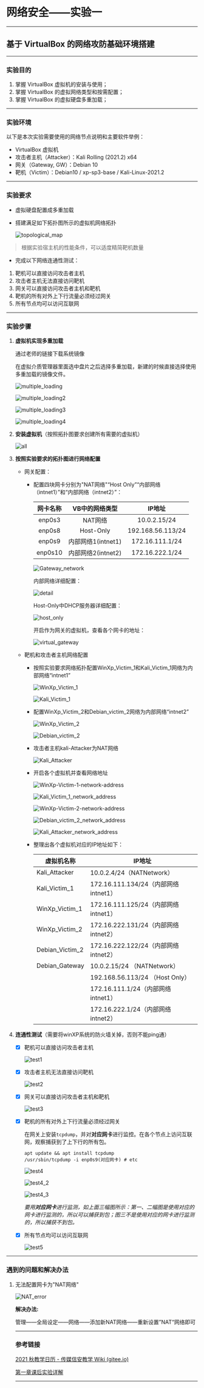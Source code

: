 # 网络安全——实验一

------



## 基于 VirtualBox 的网络攻防基础环境搭建

------



### 实验目的

1. 掌握 VirtualBox 虚拟机的安装与使用；
2. 掌握 VirtualBox 的虚拟网络类型和按需配置；
3. 掌握 VirtualBox 的虚拟硬盘多重加载；

------



### 实验环境

以下是本次实验需要使用的网络节点说明和主要软件举例：

- VirtualBox 虚拟机
- 攻击者主机（Attacker）：Kali Rolling (2021.2) x64
- 网关（Gateway, GW）：Debian 10
- 靶机（Victim）：Debian10 / xp-sp3-base / Kali-Linux-2021.2

------



### 实验要求

- 虚拟硬盘配置成多重加载

- 搭建满足如下拓扑图所示的虚拟机网络拓扑

  ![topological_map](img\topological_map.jpg)

> 根据实验宿主机的性能条件，可以适度精简靶机数量

- 完成以下网络连通性测试：

1. 靶机可以直接访问攻击者主机
2. 攻击者主机无法直接访问靶机
3. 网关可以直接访问攻击者主机和靶机
4. 靶机的所有对外上下行流量必须经过网关
5. 所有节点均可以访问互联网

------



### 实验步骤

1. **虚拟机实现多重加载**

   通过老师的链接下载系统镜像

   在虚拟介质管理器里面选中盘片之后选择多重加载，新建的时候直接选择使用多重加载的镜像文件。

   ![multiple_loading](img\multiple_loading.jpg)

   ![multiple_loading2](img\multiple_loading2.jpg)

   ![multiple_loading3](img\multiple_loading3.jpg)

   ![multiple_loading4](img\multiple_loading4.jpg)

2. **安装虚拟机**（按照拓扑图要求创建所有需要的虚拟机）

   ![all](img\all.jpg)

3. **按照实验要求的拓扑图进行网络配置**

   - 网关配置：

     - 配置四块网卡分别为"NAT网络"“Host Only”“内部网络（intnet1）”和“内部网络（intnet2）”：

       | 网卡名称 |   VB中的网络类型   |      IP地址       |
       | :------: | :----------------: | :---------------: |
       |  enp0s3  |      NAT网络       |   10.0.2.15/24    |
       |  enp0s8  |     Host-Only      | 192.168.56.113/24 |
       |  enp0s9  | 内部网络1(intnet1) |  172.16.111.1/24  |
       | enp0s10  | 内部网络2(intnet2) |  172.16.222.1/24  |

       

       ![Gateway_network](img\Gateway_network.jpg)

       

       内部网络详细配置：

       

       ![detail](img\detail.jpg)

       

       Host-Only中DHCP服务器详细配置：

       

       ![host_only](img\host_only.jpg)

       

       开启作为网关的虚拟机，查看各个网卡的地址：

       

       ![virtual_gateway](img\virtual_gateway.jpg)

   - 靶机和攻击者主机网络配置

     - 按照实验要求网络拓扑配置WinXp_Victim_1和Kali_Victim_1网络为内部网络“intnet1”

       ![WinXp_Victim_1](img\WinXp_Victim_1.jpg)

       ![Kali_Victim_1](img\Kali_Victim_1.jpg)

     - 配置WinXp_Victim_2和Debian_victim_2网络为内部网络“intnet2”

       ![WinXp_Victim_2](img\WinXp_Victim_2.jpg)

       ![Debian_victim_2](img\Debian_victim_2.jpg)

     - 攻击者主机kali-Attacker为NAT网络

       ![Kali_Attacker](img\Kali_Attacker.jpg)

     - 开启各个虚拟机并查看网络地址

       ![WinXp-Victim-1-network-address](img\WinXp-Victim-1-network-address.jpg)

       ![Kali_Victim_1_network_address](img\Kali_Victim_1_network_address.jpg)

       ![WinXp-Victim-2-network-address](img\WinXp-Victim-2-network-address.jpg)

       ![Debian_victim_2_network_address](img\Debian_victim_2_network_address.jpg)

       ![Kali_Attacker_network_address](img\Kali_Attacker_network_address.jpg)

       

     - 整理出各个虚拟机对应的IP地址如下：

       | 虚拟机名称      | IP地址                                |
       | --------------- | ------------------------------------- |
       | Kali_Attacker   | 10.0.2.4/24（NATNetwork）             |
       | Kali_Victim_1   | 172.16.111.134/24（内部网络 intnet1） |
       | WinXp_Victim_1  | 172.16.111.125/24（内部网络 intnet1） |
       | WinXp_Victim_2  | 172.16.222.131/24（内部网络 intnet2） |
       | Debian_Victim_2 | 172.16.222.122/24（内部网络 intnet2） |
       | Debian_Gateway  | 10.0.2.15/24 （NATNetwork）           |
       |                 | 192.168.56.113/24 （Host Only）       |
       |                 | 172.16.111.1/24（内部网络 intnet1）   |
       |                 | 172.16.222.1/24（内部网络 intnet2）   |

4. **连通性测试**（需要将winXP系统的防火墙关掉，否则不能ping通）

   - [x] 靶机可以直接访问攻击者主机

     ![test1](img\test1.jpg)

   - [x] 攻击者主机无法直接访问靶机

     ![test2](img\test2.jpg)

   - [x] 网关可以直接访问攻击者主机和靶机

     ![test3](img\test3.jpg)

   - [x] 靶机的所有对外上下行流量必须经过网关

     在网关上安装`tcpdump`，并对**对应网卡**进行监控。在各个节点上访问互联网，观察捕获到了上下行的所有包。

     ```
     apt update && apt install tcpdump
     /usr/sbin/tcpdump -i enp0s9(对应网卡) # etc
     ```

     ![test4](img\test4.jpg)

     ![test4_2](img\test4_2.jpg)

     ![test4_3](img\test4_3.jpg)

     *要用**对应网卡**进行监测，如上面三幅图所示：第一、二幅图是使用对应的网卡进行监测的，所以可以捕获到包；图三不是使用对应的网卡进行监测的，所以捕获不到包。*

   - [x] 所有节点均可以访问互联网

     ![test5](img\test5.jpg)

     

****



### 遇到的问题和解决办法

1. 无法配置网卡为"NAT网络"

   ![NAT_error](img\NAT_error.jpg)

   **解决办法:**

   管理——全局设定——网络——添加新NAT网络——重新设置”NAT“网络即可

   ------

   

   ### 参考链接

   [2021 秋教学日历 - 传媒信安教学 Wiki (gitee.io)](https://c4pr1c3.gitee.io/cuc-wiki/ns/2021/calendar.html)
   
   [第一章课后实验详解](https://www.bilibili.com/video/BV1CL41147vX?p=12)
   
   ------
   
   




